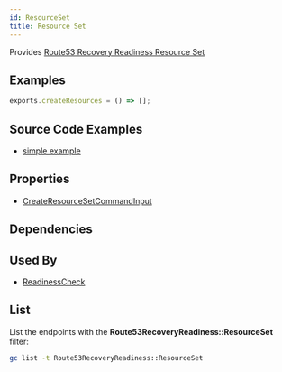```yaml
---
id: ResourceSet
title: Resource Set
---
```


Provides [Route53 Recovery Readiness Resource Set](https://us-west-2.console.aws.amazon.com/route53recovery/home#/dashboard)

## Examples

```js
exports.createResources = () => [];
```

## Source Code Examples

- [simple example](https://github.com/grucloud/grucloud/blob/main/examples/aws/Route53RecoveryReadiness/route53-recovery-readiness)

## Properties

- [CreateResourceSetCommandInput](https://docs.aws.amazon.com/AWSJavaScriptSDK/v3/latest/clients/client-route53-recovery-readiness/interfaces/createresourcesetcommandinput.html)

## Dependencies

## Used By

- [ReadinessCheck](./ReadinessCheck.md)

## List

List the endpoints with the **Route53RecoveryReadiness::ResourceSet** filter:

```sh
gc list -t Route53RecoveryReadiness::ResourceSet
```

```txt

```
